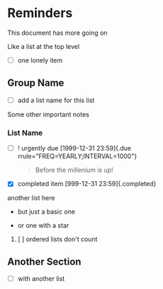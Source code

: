 # Reminders

This document has more going on

Like a list at the top level

- [ ] one lonely item

## Group Name

- [ ] add a list name for this list

Some other important notes

### List Name

- [ ] ! urgently due [1999-12-31 23:59]{.due rrule="FREQ=YEARLY;INTERVAL=1000"}
  > Before the millenium is up!
- [x] completed item [999-12-31 23:59]{.completed}

another list here

- but just a basic one

* or one with a star

1. [ ] ordered lists don't count

## Another Section

- [ ] with another list
